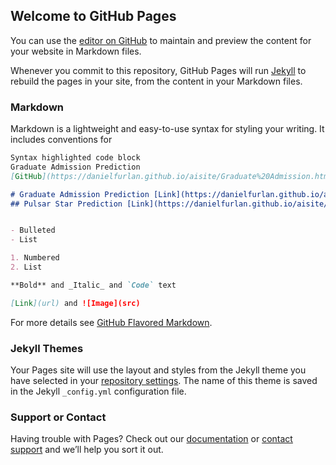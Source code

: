 ## Welcome to GitHub Pages

You can use the [editor on GitHub](https://github.com/danielfurlan/aisite/edit/master/index.md) to maintain and preview the content for your website in Markdown files.

Whenever you commit to this repository, GitHub Pages will run [Jekyll](https://jekyllrb.com/) to rebuild the pages in your site, from the content in your Markdown files.

### Markdown

Markdown is a lightweight and easy-to-use syntax for styling your writing. It includes conventions for

```markdown
Syntax highlighted code block
Graduate Admission Prediction
[GitHub](https://danielfurlan.github.io/aisite/Graduate%20Admission.html)

# Graduate Admission Prediction [Link](https://danielfurlan.github.io/aisite/Graduate%20Admission.html)
## Pulsar Star Prediction [Link](https://danielfurlan.github.io/aisite/Graduate%20Admission.html)


- Bulleted
- List

1. Numbered
2. List

**Bold** and _Italic_ and `Code` text

[Link](url) and ![Image](src)
```

For more details see [GitHub Flavored Markdown](https://guides.github.com/features/mastering-markdown/).

### Jekyll Themes

Your Pages site will use the layout and styles from the Jekyll theme you have selected in your [repository settings](https://github.com/danielfurlan/aisite/settings). The name of this theme is saved in the Jekyll `_config.yml` configuration file.

### Support or Contact

Having trouble with Pages? Check out our [documentation](https://help.github.com/categories/github-pages-basics/) or [contact support](https://github.com/contact) and we’ll help you sort it out.
